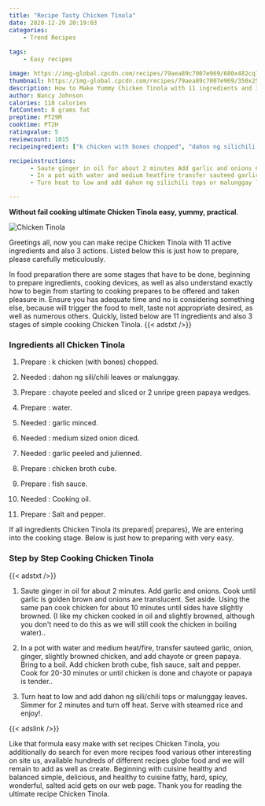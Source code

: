 ```yaml
---
title: "Recipe Tasty Chicken Tinola"
date: 2020-12-29 20:19:03
categories:
    - Trend Recipes
    
tags:
    - Easy recipes

image: https://img-global.cpcdn.com/recipes/79aea89c7007e969/680x482cq70/chicken-tinola-recipe-main-photo.jpg
thumbnail: https://img-global.cpcdn.com/recipes/79aea89c7007e969/350x250cq70/chicken-tinola-recipe-main-photo.jpg
description: How to Make Yummy Chicken Tinola with 11 ingredients and 3 stages of easy cooking.
author: Nancy Johnson
calories: 118 calories
fatContent: 8 grams fat
preptime: PT29M
cooktime: PT2H
ratingvalue: 5
reviewcount: 1015
recipeingredient: ["k chicken with bones chopped", "dahon ng silichili leaves or malunggay", "chayote peeled and sliced or 2 unripe green papaya wedges", "water", "garlic minced", "medium sized onion diced", "garlic peeled and julienned", "chicken broth cube", "fish sauce", "Cooking oil", "Salt and pepper"]

recipeinstructions: 
      - Saute ginger in oil for about 2 minutes Add garlic and onions Cook until garlic is golden brown and onions are translucent Set aside Using the same pan cook chicken for about 10 minutes until sides have slightly browned I like my chicken cooked in oil and slightly browned although you dont need to do this as we will still cook the chicken in boiling water 
      - In a pot with water and medium heatfire transfer sauteed garlic onion ginger slightly browned chicken and add chayote or green papaya Bring to a boil Add chicken broth cube fish sauce salt and pepper Cook for 2030 minutes or until chicken is done and chayote or papaya is tender 
      - Turn heat to low and add dahon ng silichili tops or malunggay leaves Simmer for 2 minutes and turn off heat Serve with steamed rice and enjoy

---
```




**Without fail cooking ultimate Chicken Tinola easy, yummy, practical**. 


![Chicken Tinola](https://img-global.cpcdn.com/recipes/79aea89c7007e969/680x482cq70/chicken-tinola-recipe-main-photo.jpg "Chicken Tinola")




Greetings all, now you can make recipe Chicken Tinola with 11 active ingredients and also 3 actions. Listed below this is just how to prepare, please carefully meticulously.

In food preparation there are some stages that have to be done, beginning to prepare ingredients, cooking devices, as well as also understand exactly how to begin from starting to cooking prepares to be offered and taken pleasure in. Ensure you has adequate time and no is considering something else, because will trigger the food to melt, taste not appropriate desired, as well as numerous others. Quickly, listed below are 11 ingredients and also 3 stages of simple cooking Chicken Tinola.
{{< adstxt />}}

### Ingredients all Chicken Tinola


1. Prepare  : k chicken (with bones) chopped.

1. Needed  : dahon ng sili/chili leaves or malunggay.

1. Prepare  : chayote peeled and sliced or 2 unripe green papaya wedges.

1. Prepare  : water.

1. Needed  : garlic minced.

1. Needed  : medium sized onion diced.

1. Needed  : garlic peeled and julienned.

1. Prepare  : chicken broth cube.

1. Prepare  : fish sauce.

1. Needed  : Cooking oil.

1. Prepare  : Salt and pepper.



If all ingredients Chicken Tinola its prepared| prepares}, We are entering into the cooking stage. Below is just how to preparing with very easy.

### Step by Step Cooking Chicken Tinola

{{< adstxt />}}


1. Saute ginger in oil for about 2 minutes. Add garlic and onions. Cook until garlic is golden brown and onions are translucent. Set aside. Using the same pan cook chicken for about 10 minutes until sides have slightly browned. (I like my chicken cooked in oil and slightly browned, although you don&#39;t need to do this as we will still cook the chicken in boiling water)..



1. In a pot with water and medium heat/fire, transfer sauteed garlic, onion, ginger, slightly browned chicken, and add chayote or green papaya. Bring to a boil. Add chicken broth cube, fish sauce, salt and pepper. Cook for 20-30 minutes or until chicken is done and chayote or papaya is tender..



1. Turn heat to low and add dahon ng sili/chili tops or malunggay leaves. Simmer for 2 minutes and turn off heat. Serve with steamed rice and enjoy!.





{{< adslink />}}

Like that formula easy make with set recipes Chicken Tinola, you additionally do search for even more recipes food various other interesting on site us, available hundreds of different recipes globe food and we will remain to add as well as create. Beginning with cuisine healthy and balanced simple, delicious, and healthy to cuisine fatty, hard, spicy, wonderful, salted acid gets on our web page. Thank you for reading the ultimate recipe Chicken Tinola.
